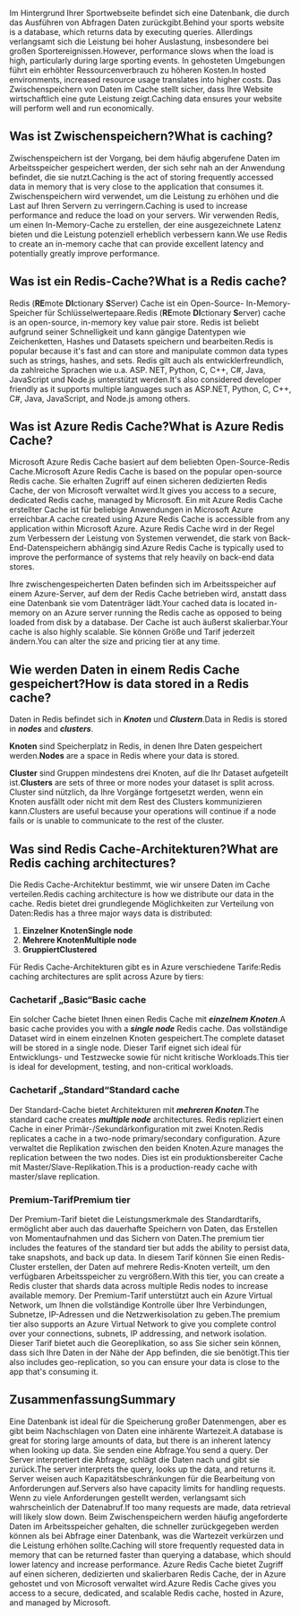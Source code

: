 <span data-ttu-id="39f8c-101">Im Hintergrund Ihrer Sportwebseite befindet sich eine Datenbank, die durch das Ausführen von Abfragen Daten zurückgibt.</span><span class="sxs-lookup"><span data-stu-id="39f8c-101">Behind your sports website is a database, which returns data by executing queries.</span></span> <span data-ttu-id="39f8c-102">Allerdings verlangsamt sich die Leistung bei hoher Auslastung, insbesondere bei großen Sportereignissen.</span><span class="sxs-lookup"><span data-stu-id="39f8c-102">However, performance slows when the load is high, particularly during large sporting events.</span></span> <span data-ttu-id="39f8c-103">In gehosteten Umgebungen führt ein erhöhter Ressourcenverbrauch zu höheren Kosten.</span><span class="sxs-lookup"><span data-stu-id="39f8c-103">In hosted environments, increased resource usage translates into higher costs.</span></span> <span data-ttu-id="39f8c-104">Das Zwischenspeichern von Daten im Cache stellt sicher, dass Ihre Website wirtschaftlich eine gute Leistung zeigt.</span><span class="sxs-lookup"><span data-stu-id="39f8c-104">Caching data ensures your website will perform well and run economically.</span></span>

## <a name="what-is-caching"></a><span data-ttu-id="39f8c-105">Was ist Zwischenspeichern?</span><span class="sxs-lookup"><span data-stu-id="39f8c-105">What is caching?</span></span>

<span data-ttu-id="39f8c-106">Zwischenspeichern ist der Vorgang, bei dem häufig abgerufene Daten im Arbeitsspeicher gespeichert werden, der sich sehr nah an der Anwendung befindet, die sie nutzt.</span><span class="sxs-lookup"><span data-stu-id="39f8c-106">Caching is the act of storing frequently accessed data in memory that is very close to the application that consumes it.</span></span> <span data-ttu-id="39f8c-107">Zwischenspeichern wird verwendet, um die Leistung zu erhöhen und die Last auf Ihren Servern zu verringern.</span><span class="sxs-lookup"><span data-stu-id="39f8c-107">Caching is used to increase performance and reduce the load on your servers.</span></span> <span data-ttu-id="39f8c-108">Wir verwenden Redis, um einen In-Memory-Cache zu erstellen, der eine ausgezeichnete Latenz bieten und die Leistung potenziell erheblich verbessern kann.</span><span class="sxs-lookup"><span data-stu-id="39f8c-108">We use Redis to create an in-memory cache that can provide excellent latency and potentially greatly improve performance.</span></span>

## <a name="what-is-a-redis-cache"></a><span data-ttu-id="39f8c-109">Was ist ein Redis-Cache?</span><span class="sxs-lookup"><span data-stu-id="39f8c-109">What is a Redis cache?</span></span>

<span data-ttu-id="39f8c-110">Redis (**RE**mote **DI**ctionary **S**Server) Cache ist ein Open-Source- In-Memory-Speicher für Schlüsselwertepaare.</span><span class="sxs-lookup"><span data-stu-id="39f8c-110">Redis (**RE**mote **DI**ctionary **S**erver) cache is an open-source, in-memory key value pair store.</span></span> <span data-ttu-id="39f8c-111">Redis ist beliebt aufgrund seiner Schnelligkeit und kann gängige Datentypen wie Zeichenketten, Hashes und Datasets speichern und bearbeiten.</span><span class="sxs-lookup"><span data-stu-id="39f8c-111">Redis is popular because it's fast and can store and manipulate common data types such as strings, hashes, and sets.</span></span> <span data-ttu-id="39f8c-112">Redis gilt auch als entwicklerfreundlich, da zahlreiche Sprachen wie u.a. ASP. NET, Python, C, C++, C#, Java, JavaScript und Node.js unterstützt werden.</span><span class="sxs-lookup"><span data-stu-id="39f8c-112">It's also considered developer friendly as it supports multiple languages such as ASP.NET, Python, C, C++, C#, Java, JavaScript, and Node.js among others.</span></span>

## <a name="what-is-azure-redis-cache"></a><span data-ttu-id="39f8c-113">Was ist Azure Redis Cache?</span><span class="sxs-lookup"><span data-stu-id="39f8c-113">What is Azure Redis Cache?</span></span>

<span data-ttu-id="39f8c-114">Microsoft Azure Redis Cache basiert auf dem beliebten Open-Source-Redis Cache.</span><span class="sxs-lookup"><span data-stu-id="39f8c-114">Microsoft Azure Redis Cache is based on the popular open-source Redis cache.</span></span> <span data-ttu-id="39f8c-115">Sie erhalten Zugriff auf einen sicheren dedizierten Redis Cache, der von Microsoft verwaltet wird.</span><span class="sxs-lookup"><span data-stu-id="39f8c-115">It gives you access to a secure, dedicated Redis cache, managed by Microsoft.</span></span> <span data-ttu-id="39f8c-116">Ein mit Azure Redis Cache erstellter Cache ist für beliebige Anwendungen in Microsoft Azure erreichbar.</span><span class="sxs-lookup"><span data-stu-id="39f8c-116">A cache created using Azure Redis Cache is accessible from any application within Microsoft Azure.</span></span> <span data-ttu-id="39f8c-117">Azure Redis Cache wird in der Regel zum Verbessern der Leistung von Systemen verwendet, die stark von Back-End-Datenspeichern abhängig sind.</span><span class="sxs-lookup"><span data-stu-id="39f8c-117">Azure Redis Cache is typically used to improve the performance of systems that rely heavily on back-end data stores.</span></span>

<span data-ttu-id="39f8c-118">Ihre zwischengespeicherten Daten befinden sich im Arbeitsspeicher auf einem Azure-Server, auf dem der Redis Cache betrieben wird, anstatt dass eine Datenbank sie vom Datenträger lädt.</span><span class="sxs-lookup"><span data-stu-id="39f8c-118">Your cached data is located in-memory on an Azure server running the Redis cache as opposed to being loaded from disk by a database.</span></span> <span data-ttu-id="39f8c-119">Der Cache ist auch äußerst skalierbar.</span><span class="sxs-lookup"><span data-stu-id="39f8c-119">Your cache is also highly scalable.</span></span> <span data-ttu-id="39f8c-120">Sie können Größe und Tarif jederzeit ändern.</span><span class="sxs-lookup"><span data-stu-id="39f8c-120">You can alter the size and pricing tier at any time.</span></span>

## <a name="how-is-data-stored-in-a-redis-cache"></a><span data-ttu-id="39f8c-121">Wie werden Daten in einem Redis Cache gespeichert?</span><span class="sxs-lookup"><span data-stu-id="39f8c-121">How is data stored in a Redis cache?</span></span>

<span data-ttu-id="39f8c-122">Daten in Redis befindet sich in _**Knoten**_ und _**Clustern**_.</span><span class="sxs-lookup"><span data-stu-id="39f8c-122">Data in Redis is stored in _**nodes**_ and _**clusters**_.</span></span>

<span data-ttu-id="39f8c-123">**Knoten** sind Speicherplatz in Redis, in denen Ihre Daten gespeichert werden.</span><span class="sxs-lookup"><span data-stu-id="39f8c-123">**Nodes** are a space in Redis where your data is stored.</span></span>

<span data-ttu-id="39f8c-124">**Cluster** sind Gruppen mindestens drei Knoten, auf die Ihr Dataset aufgeteilt ist.</span><span class="sxs-lookup"><span data-stu-id="39f8c-124">**Clusters** are sets of three or more nodes your dataset is split across.</span></span> <span data-ttu-id="39f8c-125">Cluster sind nützlich, da Ihre Vorgänge fortgesetzt werden, wenn ein Knoten ausfällt oder nicht mit dem Rest des Clusters kommunizieren kann.</span><span class="sxs-lookup"><span data-stu-id="39f8c-125">Clusters are useful because your operations will continue if a node fails or is unable to communicate to the rest of the cluster.</span></span>

## <a name="what-are-redis-caching-architectures"></a><span data-ttu-id="39f8c-126">Was sind Redis Cache-Architekturen?</span><span class="sxs-lookup"><span data-stu-id="39f8c-126">What are Redis caching architectures?</span></span>

<span data-ttu-id="39f8c-127">Die Redis Cache-Architektur bestimmt, wie wir unsere Daten im Cache verteilen.</span><span class="sxs-lookup"><span data-stu-id="39f8c-127">Redis caching architecture is how we distribute our data in the cache.</span></span> <span data-ttu-id="39f8c-128">Redis bietet drei grundlegende Möglichkeiten zur Verteilung von Daten:</span><span class="sxs-lookup"><span data-stu-id="39f8c-128">Redis has a three major ways data is distributed:</span></span>

1. <span data-ttu-id="39f8c-129">**Einzelner Knoten**</span><span class="sxs-lookup"><span data-stu-id="39f8c-129">**Single node**</span></span>
1. <span data-ttu-id="39f8c-130">**Mehrere Knoten**</span><span class="sxs-lookup"><span data-stu-id="39f8c-130">**Multiple node**</span></span>
1. <span data-ttu-id="39f8c-131">**Gruppiert**</span><span class="sxs-lookup"><span data-stu-id="39f8c-131">**Clustered**</span></span>

<span data-ttu-id="39f8c-132">Für Redis Cache-Architekturen gibt es in Azure verschiedene Tarife:</span><span class="sxs-lookup"><span data-stu-id="39f8c-132">Redis caching architectures are split across Azure by tiers:</span></span>

### <a name="basic-cache"></a><span data-ttu-id="39f8c-133">Cachetarif „Basic“</span><span class="sxs-lookup"><span data-stu-id="39f8c-133">Basic cache</span></span>

<span data-ttu-id="39f8c-134">Ein solcher Cache bietet Ihnen einen Redis Cache mit _**einzelnem Knoten**_.</span><span class="sxs-lookup"><span data-stu-id="39f8c-134">A basic cache provides you with a _**single node**_ Redis cache.</span></span> <span data-ttu-id="39f8c-135">Das vollständige Dataset wird in einem einzelnen Knoten gespeichert.</span><span class="sxs-lookup"><span data-stu-id="39f8c-135">The complete dataset will be stored in a single node.</span></span> <span data-ttu-id="39f8c-136">Dieser Tarif eignet sich ideal für Entwicklungs- und Testzwecke sowie für nicht kritische Workloads.</span><span class="sxs-lookup"><span data-stu-id="39f8c-136">This tier is ideal for development, testing, and non-critical workloads.</span></span>

### <a name="standard-cache"></a><span data-ttu-id="39f8c-137">Cachetarif „Standard“</span><span class="sxs-lookup"><span data-stu-id="39f8c-137">Standard cache</span></span>

<span data-ttu-id="39f8c-138">Der Standard-Cache bietet Architekturen mit _**mehreren Knoten**_.</span><span class="sxs-lookup"><span data-stu-id="39f8c-138">The standard cache creates _**multiple node**_ architectures.</span></span> <span data-ttu-id="39f8c-139">Redis repliziert einen Cache in einer Primär-/Sekundärkonfiguration mit zwei Knoten.</span><span class="sxs-lookup"><span data-stu-id="39f8c-139">Redis replicates a cache in a two-node primary/secondary configuration.</span></span> <span data-ttu-id="39f8c-140">Azure verwaltet die Replikation zwischen den beiden Knoten.</span><span class="sxs-lookup"><span data-stu-id="39f8c-140">Azure manages the replication between the two nodes.</span></span> <span data-ttu-id="39f8c-141">Dies ist ein produktionsbereiter Cache mit Master/Slave-Replikation.</span><span class="sxs-lookup"><span data-stu-id="39f8c-141">This is a production-ready cache with master/slave replication.</span></span>

### <a name="premium-tier"></a><span data-ttu-id="39f8c-142">Premium-Tarif</span><span class="sxs-lookup"><span data-stu-id="39f8c-142">Premium tier</span></span>

<span data-ttu-id="39f8c-143">Der Premium-Tarif bietet die Leistungsmerkmale des Standardtarifs, ermöglicht aber auch das dauerhafte Speichern von Daten, das Erstellen von Momentaufnahmen und das Sichern von Daten.</span><span class="sxs-lookup"><span data-stu-id="39f8c-143">The premium tier includes the features of the standard tier but adds the ability to persist data, take snapshots, and back up data.</span></span> <span data-ttu-id="39f8c-144">In diesem Tarif können Sie einen Redis-Cluster erstellen, der Daten auf mehrere Redis-Knoten verteilt, um den verfügbaren Arbeitsspeicher zu vergrößern.</span><span class="sxs-lookup"><span data-stu-id="39f8c-144">With this tier, you can create a Redis cluster that shards data across multiple Redis nodes to increase available memory.</span></span> <span data-ttu-id="39f8c-145">Der Premium-Tarif unterstützt auch ein Azure Virtual Network, um Ihnen die vollständige Kontrolle über Ihre Verbindungen, Subnetze, IP-Adressen und die Netzwerkisolation zu geben.</span><span class="sxs-lookup"><span data-stu-id="39f8c-145">The premium tier also supports an Azure Virtual Network to give you complete control over your connections, subnets, IP addressing, and network isolation.</span></span> <span data-ttu-id="39f8c-146">Dieser Tarif bietet auch die Georeplikation, so ass Sie sicher sein können, dass sich Ihre Daten in der Nähe der App befinden, die sie benötigt.</span><span class="sxs-lookup"><span data-stu-id="39f8c-146">This tier also includes geo-replication, so you can ensure your data is close to the app that's consuming it.</span></span>

## <a name="summary"></a><span data-ttu-id="39f8c-147">Zusammenfassung</span><span class="sxs-lookup"><span data-stu-id="39f8c-147">Summary</span></span>

<span data-ttu-id="39f8c-148">Eine Datenbank ist ideal für die Speicherung großer Datenmengen, aber es gibt beim Nachschlagen von Daten eine inhärente Wartezeit.</span><span class="sxs-lookup"><span data-stu-id="39f8c-148">A database is great for storing large amounts of data, but there is an inherent latency when looking up data.</span></span> <span data-ttu-id="39f8c-149">Sie senden eine Abfrage.</span><span class="sxs-lookup"><span data-stu-id="39f8c-149">You send a query.</span></span> <span data-ttu-id="39f8c-150">Der Server interpretiert die Abfrage, schlägt die Daten nach und gibt sie zurück.</span><span class="sxs-lookup"><span data-stu-id="39f8c-150">The server interprets the query, looks up the data, and returns it.</span></span> <span data-ttu-id="39f8c-151">Server weisen auch Kapazitätsbeschränkungen für die Bearbeitung von Anforderungen auf.</span><span class="sxs-lookup"><span data-stu-id="39f8c-151">Servers also have capacity limits for handling requests.</span></span> <span data-ttu-id="39f8c-152">Wenn zu viele Anforderungen gestellt werden, verlangsamt sich wahrscheinlich der Datenabruf.</span><span class="sxs-lookup"><span data-stu-id="39f8c-152">If too many requests are made, data retrieval will likely slow down.</span></span> <span data-ttu-id="39f8c-153">Beim Zwischenspeichern werden häufig angeforderte Daten im Arbeitsspeicher gehalten, die schneller zurückgegeben werden können als bei Abfrage einer Datenbank, was die Wartezeit verkürzen und die Leistung erhöhen sollte.</span><span class="sxs-lookup"><span data-stu-id="39f8c-153">Caching will store frequently requested data in memory that can be returned faster than querying a database, which should lower latency and increase performance.</span></span> <span data-ttu-id="39f8c-154">Azure Redis Cache bietet Zugriff auf einen sicheren, dedizierten und skalierbaren Redis Cache, der in Azure gehostet und von Microsoft verwaltet wird.</span><span class="sxs-lookup"><span data-stu-id="39f8c-154">Azure Redis Cache gives you access to a secure, dedicated, and scalable Redis cache, hosted in Azure, and managed by Microsoft.</span></span>
